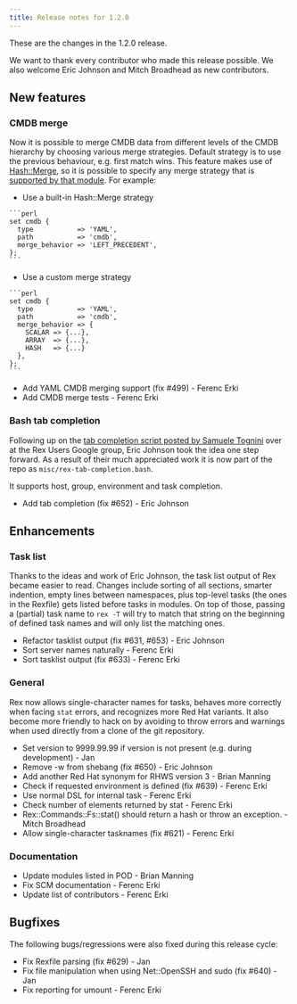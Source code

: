 ```yaml
---
title: Release notes for 1.2.0
---
```


These are the changes in the 1.2.0 release.

We want to thank every contributor who made this release possible. We also welcome Eric Johnson and Mitch Broadhead as new contributors.

## New features

### CMDB merge

Now it is possible to merge CMDB data from different levels of the CMDB hierarchy by choosing various merge strategies. Default strategy is to use the previous behaviour, e.g. first match wins. This feature makes use of [Hash::Merge](https://metacpan.org/pod/Hash::Merge), so it is possible to specify any merge strategy that is [supported by that module](https://metacpan.org/pod/Hash::Merge#specify_behavior-hashref-name). For example:

-   Use a built-in Hash::Merge strategy

<!-- -->

    ```perl
    set cmdb {
      type           => 'YAML',
      path           => 'cmdb',
      merge_behavior => 'LEFT_PRECEDENT',
    };
    ```

-   Use a custom merge strategy

<!-- -->

    ```perl
    set cmdb {
      type           => 'YAML',
      path           => 'cmdb',
      merge_behavior => {
        SCALAR => {...},
        ARRAY  => {...},
        HASH   => {...}
      },
    };
    ```

-   Add YAML CMDB merging support (fix \#499) - Ferenc Erki
-   Add CMDB merge tests - Ferenc Erki

### Bash tab completion

Following up on the [tab completion script posted by Samuele Tognini](https://groups.google.com/forum/#!searchin/rex-users/bash$20completion/rex-users/HlIbyKYJu2c/LnSkTblEj5gJ) over at the Rex Users Google group, Eric Johnson took the idea one step forward. As a result of their much appreciated work it is now part of the repo as `misc/rex-tab-completion.bash`.

It supports host, group, environment and task completion.

-   Add tab completion (fix \#652) - Eric Johnson

## Enhancements

### Task list

Thanks to the ideas and work of Eric Johnson, the task list output of Rex became easier to read. Changes include sorting of all sections, smarter indention, empty lines between namespaces, plus top-level tasks (the ones in the Rexfile) gets listed before tasks in modules. On top of those, passing a (partial) task name to `rex -T` will try to match that string on the beginning of defined task names and will only list the matching ones.

-   Refactor tasklist output (fix \#631, \#653) - Eric Johnson
-   Sort server names naturally - Ferenc Erki
-   Sort tasklist output (fix \#633) - Ferenc Erki

### General

Rex now allows single-character names for tasks, behaves more correctly when facing `stat` errors, and recognizes more Red Hat variants. It also become more friendly to hack on by avoiding to throw errors and warnings when used directly from a clone of the git repository.

-   Set version to 9999.99.99 if version is not present (e.g. during development) - Jan
-   Remove -w from shebang (fix \#650) - Eric Johnson
-   Add another Red Hat synonym for RHWS version 3 - Brian Manning
-   Check if requested environment is defined (fix \#639) - Ferenc Erki
-   Use normal DSL for internal task - Ferenc Erki
-   Check number of elements returned by stat - Ferenc Erki
-   Rex::Commands::Fs::stat() should return a hash or throw an exception. - Mitch Broadhead
-   Allow single-character tasknames (fix \#621) - Ferenc Erki

### Documentation

-   Update modules listed in POD - Brian Manning
-   Fix SCM documentation - Ferenc Erki
-   Update list of contributors - Ferenc Erki

## Bugfixes

The following bugs/regressions were also fixed during this release cycle:

-   Fix Rexfile parsing (fix \#629) - Jan
-   Fix file manipulation when using Net::OpenSSH and sudo (fix \#640) - Jan
-   Fix reporting for umount - Ferenc Erki

